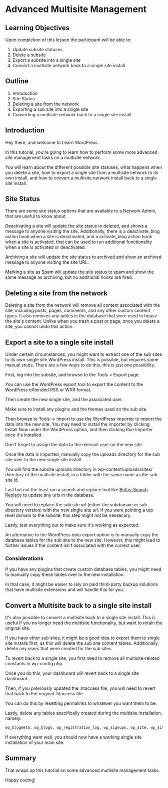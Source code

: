 # Advanced Multisite Management

## Learning Objectives

Upon completion of this lesson the participant will be able to:

1. Update subsite statuses
2. Delete a subsite
3. Export a subsite into a single site
4. Convert a multisite network back to a single site install

## Outline

1. Introduction
2. Site Status
3. Deleting a site from the network
4. Exporting a sub site into a single site
5. Converting a multisite network back to a single site install

## Introduction

Hey there, and welcome to Learn WordPress.

In this tutorial, you're going to learn how to perform some more advanced site management tasks on a multisite network.

You will learn about the different possible site statuses, what happens when you delete a site, how to export a single site from a multisite network to its own install, and how to convert a multisite network install back to a single site install.

## Site Status

There are some site status options that are available to a Network Admin, that are useful to know about.

Deactivating a site will update the site status to deleted, and shows a message to anyone visiting the site. Additionally, there is a deactivate_blog action hook when a site is deactivated, and a activate_blog action hook when a site is activated, that can be used to run additional functionality when a site is activated or deactivated.

Archiving a site will update the site status to archived and show an archived message to anyone visiting the site URL. 

Marking a site as Spam will update the site status to spam and show the same message as archiving, but no additional hooks are fired. 

## Deleting a site from the network

Deleting a site from the network will remove all content associated with the site, including posts, pages, comments, and any other custom content types. It also removes any tables in the database that were used to house the site's content. Unlike when you trash a post or page, once you delete a site, you cannot undo this action.

## Export a site to a single site install

Under certain circumstances, you might want to extract one of the sub sites to its own single site WordPress install. This is possible, but requires some manual steps. There are a few ways to do this, this is just one possibility.

First, log into the subsite, and browse to the Tools > Export page.

You can use the WordPress export tool to export the content to the WordPress eXtended RSS or WXR format.

Then create the new single site, and the associated user. 

Make sure to install any plugins and the themes used on the sub site.

Then browse to Tools -> Import to use the WordPress importer to import the data into the new site. You may need to install the importer by clicking Install Now under the WordPress option, and then clicking Run Importer once it's installed.

Don't forget to assign the data to the relevant user on the new site.

Once the data is imported, manually copy the uploads directory for the sub site over to the new single site install. 

You will find the subsite uploads directory in wp-content/uploads/sites/ directory of the multisite install, in a folder with the same name as the sub site id.

Last but not the least run a search and replace tool like [Better Search Replace](https://wordpress.org/plugins/better-search-replace/) to update any urls in the database.

You will need to replace the sub site url (either the subdomain or sub directory version) with the new single site url. If you were pointing a top level domain to the subsite, this step might not be nessecary. 

Lastly, test everything out to make sure it's working as expected.

An alternative to the WordPress data export option is to manually copy the database tables for the sub site to the new site. However, this might lead to further issues if the content isn't associated with the correct user.

### Considerations

If you have any plugins that create custom database tables, you might need to manually copy these tables over to the new installation.

In that case, it might be easier to rely on paid third-party backup solutions that have multisite extensions and will handle this for you.

## Convert a Multisite back to a single site install

It's also possible to convert a multisite back to a single site install. This is useful if you no longer need the multisite functionality, but want to retain the original site.

If you have other sub sites, it might be a good idea to export them to single site installs first, as this will delete the sub site content tables. Additionally, delete any users that were created for the sub sites.

To revert back to a single site, you first need to remove all multisite-related constants in wp-config.php.

Once you do this, your dashboard will revert back to a single site dashboard.

Then, if you previously updated the .htaccess file, you will need to revert that back to the original .htaccess file.

You can do this by resetting permalinks to whatever you want them to be.

Lastly, delete any tables specifically created during the multisite installation, namely:

```sql
wp_blogmeta, wp_blogs, wp_registration_log, wp_signups, wp_site, wp_site_meta
```

If everything went well, you should now have a working single site installation of your main site.

## Summary

That wraps up this tutorial on some advanced multisite management tasks.

Happy coding!